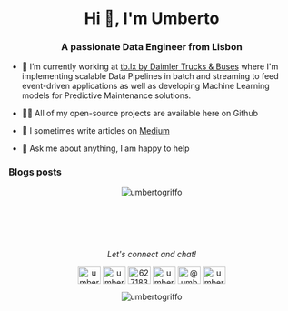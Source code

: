 <h1 align="center">Hi 👋, I'm Umberto</h1>
<h3 align="center">A passionate Data Engineer from Lisbon</h3>

- 🔭 I’m currently working at [tb.lx by Daimler Trucks & Buses](https://tblx.io/) where I'm implementing scalable Data Pipelines in batch and streaming to feed event-driven applications as well as developing Machine Learning models for Predictive Maintenance solutions.

- 👨‍💻 All of my open-source projects are available here on Github

- 📝 I sometimes write articles on [Medium](https://medium.com/@umberto.griffo)

- 💬  Ask me about anything, I am happy to help

### Blogs posts
<!-- BLOG-POST-LIST:START -->
<!-- BLOG-POST-LIST:END -->

<p align="center"><img align="center" src="https://github-readme-stats.vercel.app/api/top-langs?username=umbertogriffo&show_icons=true&locale=en&layout=compact" alt="umbertogriffo" /></p>

<!-- <p>&nbsp;<img align="center" src="https://github-readme-stats.vercel.app/api?username=umbertogriffo&show_icons=true&locale=en" alt="umbertogriffo" /></p> -->

<h1 align="center">&nbsp;</h1>
<p align="center">
  <i>Let's connect and chat!</i>
  <p align="center">
    <a href="https://twitter.com/umbertogriffo" target="blank"><img align="center" src="https://cdn.jsdelivr.net/npm/simple-icons@3.0.1/icons/twitter.svg" alt="umbertogriffo" height="30" width="40" /></a>
<a href="https://linkedin.com/in/umbertogriffo" target="blank"><img align="center" src="https://cdn.jsdelivr.net/npm/simple-icons@3.0.1/icons/linkedin.svg" alt="umbertogriffo" height="30" width="40" /></a>
<a href="https://stackoverflow.com/users/6271839" target="blank"><img align="center" src="https://cdn.jsdelivr.net/npm/simple-icons@3.0.1/icons/stackoverflow.svg" alt="6271839" height="30" width="40" /></a>
<a href="https://kaggle.com/umbertogriffo" target="blank"><img align="center" src="https://cdn.jsdelivr.net/npm/simple-icons@3.0.1/icons/kaggle.svg" alt="umbertogriffo" height="30" width="40" /></a>
<a href="https://medium.com/@umberto.griffo" target="blank"><img align="center" src="https://cdn.jsdelivr.net/npm/simple-icons@3.0.1/icons/medium.svg" alt="@umberto.griffo" height="30" width="40" /></a>
<a href="https://www.hackerrank.com/umberto_griffo" target="blank"><img align="center" src="https://cdn.jsdelivr.net/npm/simple-icons@3.0.1/icons/hackerrank.svg" alt="umberto_griffo" height="30" width="40" /></a>
</p>

<p align="center"> <img src="https://komarev.com/ghpvc/?username=umbertogriffo&label=Profile%20views&color=0e75b6&style=flat" alt="umbertogriffo" /> </p>

